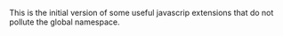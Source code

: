 This is the initial version of some useful javascrip extensions that do not pollute the global namespace.

